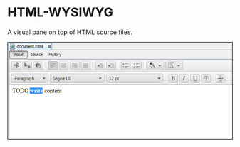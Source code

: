 # HTML-WYSIWYG

<p>A visual pane on top of HTML source files.</p>

<img style="border:1px solid black" src="pics/overview.png"/>
